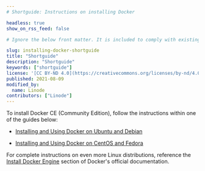 ```yaml
---
# Shortguide: Instructions on installing Docker

headless: true
show_on_rss_feed: false

# Ignore the below front matter. It is included to comply with existing tests.

slug: installing-docker-shortguide
title: "Shortguide"
description: "Shortguide"
keywords: ["shortguide"]
license: '[CC BY-ND 4.0](https://creativecommons.org/licenses/by-nd/4.0)'
published: 2021-08-09
modified_by:
  name: Linode
contributors: ["Linode"]
---
```


To install Docker CE (Community Edition), follow the instructions within one of the guides below:

- [Installing and Using Docker on Ubuntu and Debian](/docs/guides/installing-and-using-docker-on-ubuntu-and-debian/)

- [Installing and Using Docker on CentOS and Fedora](/docs/guides/installing-and-using-docker-on-centos-and-fedora/)

For complete instructions on even more Linux distributions, reference the [Install Docker Engine](https://docs.docker.com/engine/install/) section of Docker's official documentation.
